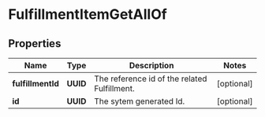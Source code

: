 

# FulfillmentItemGetAllOf


## Properties

| Name | Type | Description | Notes |
|------------ | ------------- | ------------- | -------------|
|**fulfillmentId** | **UUID** | The reference id of the related Fulfillment.  |  [optional] |
|**id** | **UUID** | The sytem generated Id.  |  [optional] |



